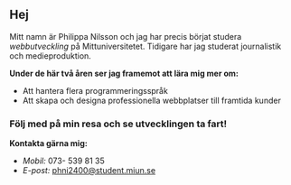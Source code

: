 ## Hej

Mitt namn är Philippa Nilsson och jag har precis börjat studera _webbutveckling_ på Mittuniversitetet. Tidigare har jag studerat journalistik och medieproduktion. 

**Under de här två åren ser jag framemot att lära mig mer om:**
* Att hantera flera programmeringsspråk
* Att skapa och designa professionella webbplatser till framtida kunder

### Följ med på min resa och se utvecklingen ta fart!

**Kontakta gärna mig:**
* _Mobil:_ 073- 539 81 35
* _E-post:_ phni2400@student.miun.se

